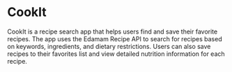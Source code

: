 CookIt
============================================

CookIt is a recipe search app that helps users find and save their favorite recipes. The app uses the Edamam Recipe API to search for recipes based on keywords, ingredients, and dietary restrictions. Users can also save recipes to their favorites list and view detailed nutrition information for each recipe.
